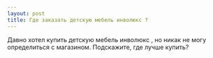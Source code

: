 ```yaml
---
layout: post 
title: Где заказать детскую мебель инволюкс ? 
--- 
```

Давно хотел купить детскую мебель инволюкс , но никак не могу определиться с магазином. Подскажите, где лучше купить?